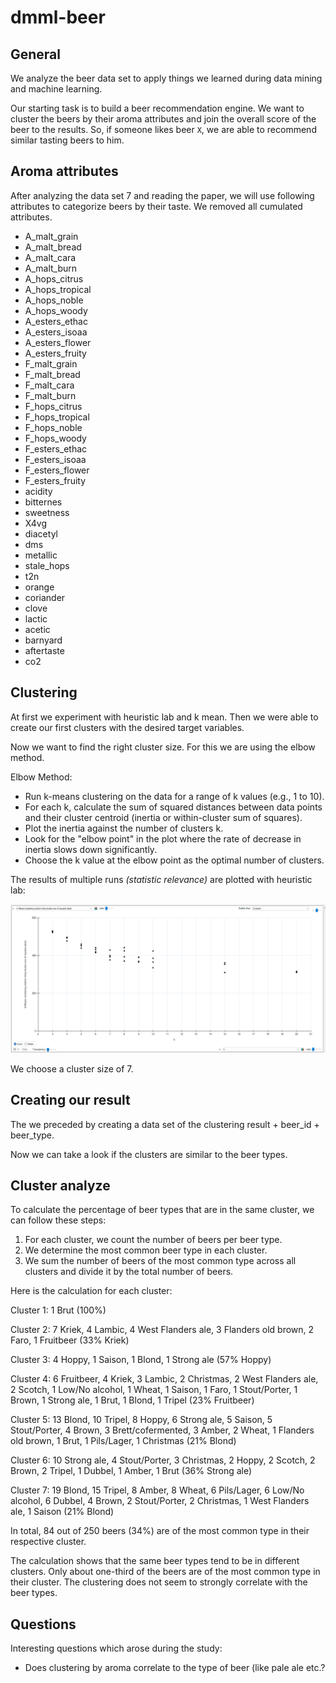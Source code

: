 # dmml-beer

## General

We analyze the beer data set to apply things we learned during data mining and machine learning.

Our starting task is to build a beer recommendation engine. We want to cluster the beers by their aroma attributes and join the overall score of the beer to the results. So, if someone likes beer `X`, we are able to recommend similar tasting beers to him.

## Aroma attributes

After analyzing the data set 7 and reading the paper, we will use following attributes to categorize beers by their taste. We removed all cumulated attributes.

- A_malt_grain
- A_malt_bread
- A_malt_cara
- A_malt_burn
- A_hops_citrus
- A_hops_tropical
- A_hops_noble
- A_hops_woody
- A_esters_ethac
- A_esters_isoaa
- A_esters_flower
- A_esters_fruity
- F_malt_grain
- F_malt_bread
- F_malt_cara
- F_malt_burn
- F_hops_citrus
- F_hops_tropical
- F_hops_noble
- F_hops_woody
- F_esters_ethac
- F_esters_isoaa
- F_esters_flower
- F_esters_fruity
- acidity
- bitternes
- sweetness
- X4vg
- diacetyl
- dms
- metallic
- stale_hops
- t2n
- orange
- coriander
- clove
- lactic
- acetic
- barnyard
- aftertaste
- co2

## Clustering

At first we experiment with heuristic lab and k mean. Then we were able to create our first clusters with the desired target variables.

Now we want to find the right cluster size. For this we are using the elbow method.

Elbow Method:

- Run k-means clustering on the data for a range of k values (e.g., 1 to 10).
- For each k, calculate the sum of squared distances between data points and their cluster centroid (inertia or within-cluster sum of squares).
- Plot the inertia against the number of clusters k.
- Look for the "elbow point" in the plot where the rate of decrease in inertia slows down significantly.
- Choose the k value at the elbow point as the optimal number of clusters.

The results of multiple runs _(statistic relevance)_ are plotted with heuristic lab:

![Bild](./assets/Bild.png)

We choose a cluster size of 7.



## Creating our result

The we preceded by creating a data set of the clustering result + beer_id + beer_type.

Now we can take a look if the clusters are similar to the beer types.



## Cluster analyze

To calculate the percentage of beer types that are in the same cluster, we can follow these steps:

1. For each cluster, we count the number of beers per beer type.
2. We determine the most common beer type in each cluster.
3. We sum the number of beers of the most common type across all clusters and divide it by the total number of beers.

Here is the calculation for each cluster:

Cluster 1:
1 Brut (100%)

Cluster 2:
7 Kriek, 4 Lambic, 4 West Flanders ale, 3 Flanders old brown, 2 Faro, 1 Fruitbeer (33% Kriek)

Cluster 3:
4 Hoppy, 1 Saison, 1 Blond, 1 Strong ale (57% Hoppy)

Cluster 4:
6 Fruitbeer, 4 Kriek, 3 Lambic, 2 Christmas, 2 West Flanders ale, 2 Scotch, 1 Low/No alcohol, 1 Wheat, 1 Saison, 1 Faro, 1 Stout/Porter, 1 Brown, 1 Strong ale, 1 Brut, 1 Blond, 1 Tripel (23% Fruitbeer)

Cluster 5:
13 Blond, 10 Tripel, 8 Hoppy, 6 Strong ale, 5 Saison, 5 Stout/Porter, 4 Brown, 3 Brett/cofermented, 3 Amber, 2 Wheat, 1 Flanders old brown, 1 Brut, 1 Pils/Lager, 1 Christmas (21% Blond)

Cluster 6:
10 Strong ale, 4 Stout/Porter, 3 Christmas, 2 Hoppy, 2 Scotch, 2 Brown, 2 Tripel, 1 Dubbel, 1 Amber, 1 Brut (36% Strong ale)

Cluster 7:
19 Blond, 15 Tripel, 8 Amber, 8 Wheat, 6 Pils/Lager, 6 Low/No alcohol, 6 Dubbel, 4 Brown, 2 Stout/Porter, 2 Christmas, 1 West Flanders ale, 1 Saison (21% Blond)

In total, 84 out of 250 beers (34%) are of the most common type in their respective cluster.

The calculation shows that the same beer types tend to be in different clusters. Only about one-third of the beers are of the most common type in their cluster. The clustering does not seem to strongly correlate with the beer types.



## Questions

Interesting questions which arose during the study:

- Does clustering by aroma correlate to the type of beer (like pale ale etc.?